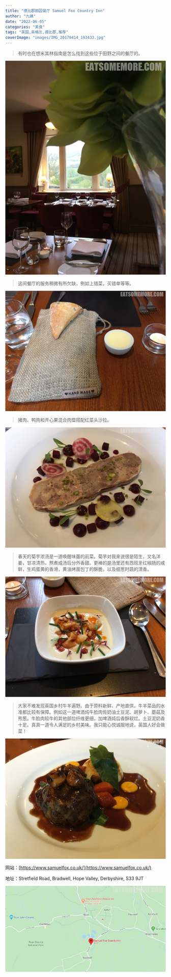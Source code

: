 ```yaml
---
title: "德比郡田园餐厅 Samuel Fox Country Inn"
author: "九姨"
date: "2022-06-05"
categories: "美食"
tags: "英国,英格兰,德比郡,推荐"
coverImage: "images/IMG_20170414_193433.jpg"
---
```


>有时也在想米其林指南是怎么找到这些位于田野之间的餐厅的。

![Samuel Fox Country Inn](images/IMG_20170414_183243.jpg)

>这间餐厅的服务稍微有所欠缺，例如上错菜，买错单等等。

![Samuel Fox Country Inn](images/IMG_20170414_184418.jpg)

>猪肉、鸭肉和开心果混合肉糜搭配红菜头沙拉。

![Samuel Fox Country Inn](images/IMG_20170414_185500.jpg)

>春天的菊芋浓汤是一道唤醒味蕾的前菜。菊芋对我来说很是陌生，又名洋姜，甘凉清热，熬煮成汤后分外香甜。更棒的是汤里还有西班牙红椒肠的咸鲜，生鸡蛋黄的香滑，黄油烤面包丁的酥脆，以及细葱时蔬的清香。

![Samuel Fox Country Inn](images/IMG_20170414_185450.jpg)

>大家不难发现英国乡村牛羊遍野。由于原料新鲜、产地直供，牛羊菜品的水准都比较有保障。例如这一道啤酒炖牛脸肉佐奶油土豆泥、胡萝卜、蘑菇及熊葱。牛脸肉较牛的其他部位纤维更细，加啤酒炖后香酥软烂。土豆泥奶香十足。真真一道令人满足的乡村美味。我只能心悦诚服地说，英国人好会做菜！

![Samuel Fox Country Inn](images/IMG_20170414_193433.jpg)


网站：[https://www.samuelfox.co.uk/](https://www.samuelfox.co.uk/)

地址：Stretfield Road, Bradwell, Hope Valley, Derbyshire, S33 9JT

![Samuel Fox Country Inn](images/samuelfox.jpg)